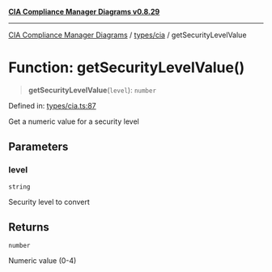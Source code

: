 [**CIA Compliance Manager Diagrams v0.8.29**](../../../README.md)

***

[CIA Compliance Manager Diagrams](../../../modules.md) / [types/cia](../README.md) / getSecurityLevelValue

# Function: getSecurityLevelValue()

> **getSecurityLevelValue**(`level`): `number`

Defined in: [types/cia.ts:87](https://github.com/Hack23/cia-compliance-manager/blob/5836b4c74e2010cd05eca63c0016fd711c628ec9/src/types/cia.ts#L87)

Get a numeric value for a security level

## Parameters

### level

`string`

Security level to convert

## Returns

`number`

Numeric value (0-4)
